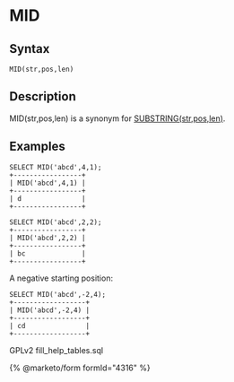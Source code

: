 
# MID

## Syntax


```
MID(str,pos,len)
```

## Description


MID(str,pos,len) is a synonym for [SUBSTRING(str,pos,len)](substring.md).


## Examples


```
SELECT MID('abcd',4,1);
+-----------------+
| MID('abcd',4,1) |
+-----------------+
| d               |
+-----------------+

SELECT MID('abcd',2,2);
+-----------------+
| MID('abcd',2,2) |
+-----------------+
| bc              |
+-----------------+
```

A negative starting position:


```
SELECT MID('abcd',-2,4);
+------------------+
| MID('abcd',-2,4) |
+------------------+
| cd               |
+------------------+
```


GPLv2 fill_help_tables.sql


{% @marketo/form formId="4316" %}
